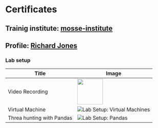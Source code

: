 # Certificates

## Trainig institute: [mosse-institute](https://www.mosse-institute.com/)
## Profile: [Richard Jones](https://students.mosse-institute.com/student/eoEPcxbizUSJ9yEZIWdLslF4Puj2)

### Lab setup

Title | Image
------|-------
Video Recording | <img src="/ac1d/images/Lab_videorecording.png" width=80 height=80> 
Virtual Machine  | ![Lab Setup: Virtual Machines](/ac1d/images/Lab_VM.png)
Threa hunting with Pandas | ![Lab Setup: Pandas](/ac1d/images/LabHuntingPandas.png)
